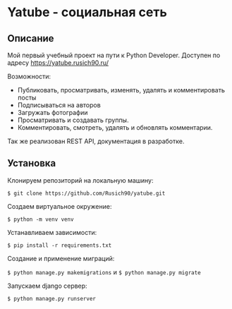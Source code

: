 # Yatube - социальная сеть
## Описание
Мой первый учебный проект на пути к Python Developer. Доступен по адресу https://yatube.rusich90.ru/



Возможности:

* Публиковать, просматривать, изменять, удалять и комментировать посты
* Подписываться на авторов
* Загружать фотографии
* Просматривать и создавать группы.
* Комментировать, смотреть, удалять и обновлять комментарии.

Так же реализован REST API, документация в разработке.

## Установка 
Клонируем репозиторий на локальную машину:

```$ git clone https://github.com/Rusich90/yatube.git```

 Создаем виртуальное окружение:
 
 ```$ python -m venv venv```
 
 Устанавливаем зависимости:

```$ pip install -r requirements.txt```

Создание и применение миграций:

```$ python manage.py makemigrations``` и ```$ python manage.py migrate```

Запускаем django сервер:

```$ python manage.py runserver```
